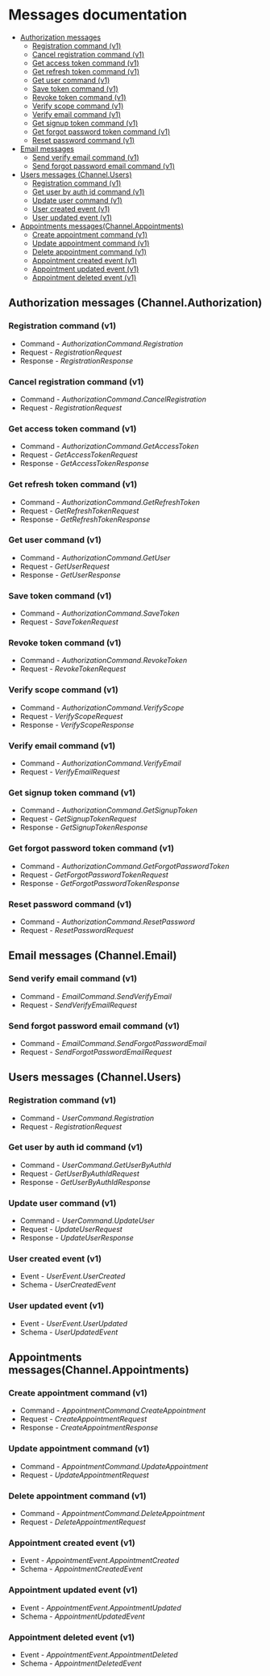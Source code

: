 # Messages documentation

- [Authorization messages](#authorization-messages-Channel.Authorization)
  - [Registration command (v1)](#registration-command-v1)
  - [Cancel registration command (v1)](#cancel-registration-command-v1)
  - [Get access token command (v1)](#get-access-token-command-v1)
  - [Get refresh token command (v1)](#get-refresh-token-command-v1)
  - [Get user command (v1)](#get-user-command-v1)
  - [Save token command (v1)](#save-token-command-v1)
  - [Revoke token command (v1)](#revoke-token-command-v1)
  - [Verify scope command (v1)](#verify-scope-command-v1)
  - [Verify email command (v1)](#verify-email-command-v1)
  - [Get signup token command (v1)](#get-signup-token-command-v1)
  - [Get forgot password token command (v1)](#get-forgot-password-token-command-v1)
  - [Reset password command (v1)](#reset-password-command-v1)
- [Email messages](#email-messages-Channel.Email)
  - [Send verify email command (v1)](#send-verify-email-command-v1)
  - [Send forgot password email command (v1)](#send-forgot-password-email-command-v1)
- [Users messages (Channel.Users)](#users-messages-Channel.Users)
  - [Registration command (v1)](#registration-command-v1)
  - [Get user by auth id command (v1)](#get-user-by-auth-id-command-v1)
  - [Update user command (v1)](#update-user-command-v1)
  - [User created event (v1)](#user-created-event-v1)
  - [User updated event (v1)](#user-updated-event-v1)
- [Appointments messages(Channel.Appointments)](#appointments-messages-Channel.Appointments)
  - [Create appointment command (v1)](#create-appointment-command-v1)
  - [Update appointment command (v1)](#update-appointment-command-v1)
  - [Delete appointment command (v1)](#delete-appointment-command-v1)
  - [Appointment created event (v1)](#appointment-created-event-v1)
  - [Appointment updated event (v1)](#appointment-updated-event-v1)
  - [Appointment deleted event (v1)](#appointment-deleted-event-v1)

## Authorization messages (Channel.Authorization)

### Registration command (v1)

- Command - *AuthorizationCommand.Registration*
- Request - *RegistrationRequest*
- Response - *RegistrationResponse*

### Cancel registration command (v1)

- Command - *AuthorizationCommand.CancelRegistration*
- Request - *RegistrationRequest*

### Get access token command (v1)

- Command - *AuthorizationCommand.GetAccessToken*
- Request - *GetAccessTokenRequest*
- Response - *GetAccessTokenResponse*

### Get refresh token command (v1)

- Command - *AuthorizationCommand.GetRefreshToken*
- Request - *GetRefreshTokenRequest*
- Response - *GetRefreshTokenResponse*

### Get user command (v1)

- Command - *AuthorizationCommand.GetUser*
- Request - *GetUserRequest*
- Response - *GetUserResponse*

### Save token command (v1)

- Command - *AuthorizationCommand.SaveToken*
- Request - *SaveTokenRequest*

### Revoke token command (v1)

- Command - *AuthorizationCommand.RevokeToken*
- Request - *RevokeTokenRequest*

### Verify scope command (v1)

- Command - *AuthorizationCommand.VerifyScope*
- Request - *VerifyScopeRequest*
- Response - *VerifyScopeResponse*

### Verify email command (v1)

- Command - *AuthorizationCommand.VerifyEmail*
- Request - *VerifyEmailRequest*

### Get signup token command (v1)

- Command - *AuthorizationCommand.GetSignupToken*
- Request - *GetSignupTokenRequest*
- Response - *GetSignupTokenResponse*

### Get forgot password token command (v1)

- Command - *AuthorizationCommand.GetForgotPasswordToken*
- Request - *GetForgotPasswordTokenRequest*
- Response - *GetForgotPasswordTokenResponse*

### Reset password command (v1)

- Command - *AuthorizationCommand.ResetPassword*
- Request - *ResetPasswordRequest*

## Email messages (Channel.Email)

### Send verify email command (v1)

- Command - *EmailCommand.SendVerifyEmail*
- Request - *SendVerifyEmailRequest*

### Send forgot password email command (v1)

- Command - *EmailCommand.SendForgotPasswordEmail*
- Request - *SendForgotPasswordEmailRequest*

## Users messages (Channel.Users)

### Registration command (v1)

- Command - *UserCommand.Registration*
- Request - *RegistrationRequest*

### Get user by auth id command (v1)

- Command - *UserCommand.GetUserByAuthId*
- Request - *GetUserByAuthIdRequest*
- Response - *GetUserByAuthIdResponse*

### Update user command (v1)

- Command - *UserCommand.UpdateUser*
- Request - *UpdateUserRequest*
- Response - *UpdateUserResponse*

### User created event (v1)

- Event - *UserEvent.UserCreated*
- Schema - *UserCreatedEvent*

### User updated event (v1)

- Event - *UserEvent.UserUpdated*
- Schema - *UserUpdatedEvent*

## Appointments messages(Channel.Appointments)

### Create appointment command (v1)

- Command - *AppointmentCommand.CreateAppointment*
- Request - *CreateAppointmentRequest*
- Response - *CreateAppointmentResponse*

### Update appointment command (v1)

- Command - *AppointmentCommand.UpdateAppointment*
- Request - *UpdateAppointmentRequest*

### Delete appointment command (v1)

- Command - *AppointmentCommand.DeleteAppointment*
- Request - *DeleteAppointmentRequest*

### Appointment created event (v1)

- Event - *AppointmentEvent.AppointmentCreated*
- Schema - *AppointmentCreatedEvent*

### Appointment updated event (v1)

- Event - *AppointmentEvent.AppointmentUpdated*
- Schema - *AppointmentUpdatedEvent*

### Appointment deleted event (v1)

- Event - *AppointmentEvent.AppointmentDeleted*
- Schema - *AppointmentDeletedEvent*
